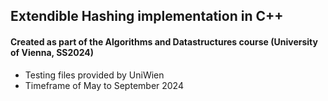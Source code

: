 ## Extendible Hashing implementation in C++

#### Created as part of the Algorithms and Datastructures course (University of Vienna, SS2024)

- Testing files provided by UniWien
- Timeframe of May to September 2024
